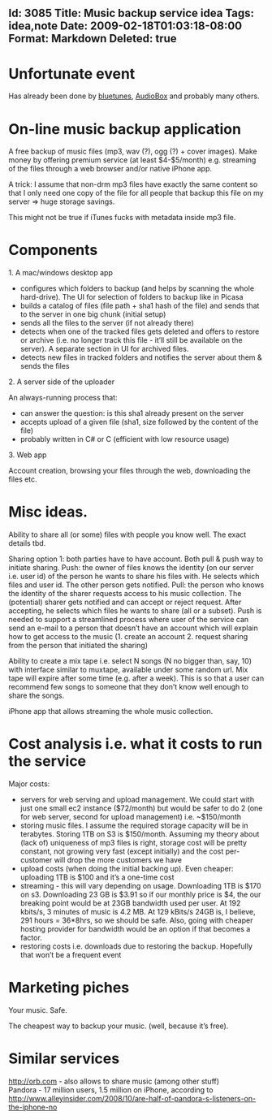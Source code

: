 Id: 3085
Title: Music backup service idea
Tags: idea,note
Date: 2009-02-18T01:03:18-08:00
Format: Markdown
Deleted: true
--------------
Unfortunate event
=================

Has already been done by [bluetunes](http://www.bluetunes.net/),
[AudioBox](http://audiobox.fm/) and probably many others.

On-line music backup application
================================

A free backup of music files (mp3, wav (?), ogg (?) + cover images).
Make money by offering premium service (at least \$4-\$5/month) e.g.
streaming of the files through a web browser and/or native iPhone app.

A trick: I assume that non-drm mp3 files have exactly the same content
so that I only need one copy of the file for all people that backup this
file on my server =\> huge storage savings.

This might not be true if iTunes fucks with metadata inside mp3 file.

Components
==========

1\. A mac/windows desktop app

-   configures which folders to backup (and helps by scanning the whole
    hard-drive). The UI for selection of folders to backup like in
    Picasa
-   builds a catalog of files (file path + sha1 hash of the file) and
    sends that to the server in one big chunk (initial setup)
-   sends all the files to the server (if not already there)
-   detects when one of the tracked files gets deleted and offers to
    restore or archive (i.e. no longer track this file - it’ll still be
    available on the server). A separate section in UI for archived
    files.
-   detects new files in tracked folders and notifies the server about
    them & sends the files

2\. A server side of the uploader

An always-running process that:

-   can answer the question: is this sha1 already present on the server
-   accepts upload of a given file (sha1, size followed by the content
    of the file)
-   probably written in C\# or C (efficient with low resource usage)

3\. Web app

Account creation, browsing your files through the web, downloading the
files etc.

Misc ideas.
===========

Ability to share all (or some) files with people you know well. The
exact details tbd.

Sharing option 1: both parties have to have account. Both pull & push
way to initiate sharing. Push: the owner of files knows the identity (on
our server i.e. user id) of the person he wants to share his files with.
He selects which files and user id. The other person gets notified.
Pull: the person who knows the identity of the sharer requests access to
his music collection. The (potential) sharer gets notified and can
accept or reject request. After accepting, he selects which files he
wants to share (all or a subset). Push is needed to support a
streamlined process where user of the service can send an e-mail to a
person that doesn’t have an account which will explain how to get access
to the music (1. create an account 2. request sharing from the person
that initiated the sharing)

Ability to create a mix tape i.e. select N songs (N no bigger than, say,
10) with interface similar to muxtape, available under some random url.
Mix tape will expire after some time (e.g. after a week). This is so
that a user can recommend few songs to someone that they don’t know well
enough to share the songs.

iPhone app that allows streaming the whole music collection.

Cost analysis i.e. what it costs to run the service
===================================================

Major costs:

-   servers for web serving and upload management. We could start with
    just one small ec2 instance (\$72/month) but would be safer to do 2
    (one for web server, second for upload management) i.e.
    \~\$150/month
-   storing music files. I assume the required storage capacity will be
    in terabytes. Storing 1TB on S3 is \$150/month. Assuming my theory
    about (lack of) uniqueness of mp3 files is right, storage cost will
    be pretty constant, not growing very fast (except initially) and the
    cost per-customer will drop the more customers we have
-   upload costs (when doing the initial backing up). Even cheaper:
    uploading 1TB is \$100 and it’s a one-time cost
-   streaming - this will vary depending on usage. Downloading 1TB is
    \$170 on s3. Downloading 23 GB is \$3.91 so if our monthly price is
    \$4, the our breaking point would be at 23GB bandwidth used per
    user. At 192 kbits/s, 3 minutes of music is 4.2 MB. At 129 kBits/s
    24GB is, I believe, 291 hours = 36\*8hrs, so we should be safe.
    Also, going with cheaper hosting provider for bandwidth would be an
    option if that becomes a factor.
-   restoring costs i.e. downloads due to restoring the backup.
    Hopefully that won’t be a frequent event

Marketing piches
================

Your music. Safe.

The cheapest way to backup your music. (well, because it’s free).

Similar services
================

http://orb.com - also allows to share music (among other stuff)\
Pandora - 17 million users, 1.5 million on iPhone, according to
http://www.alleyinsider.com/2008/10/are-half-of-pandora-s-listeners-on-the-iphone-no

